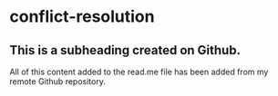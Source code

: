 # conflict-resolution

## This is a subheading created on Github. 

All of this content added to the read.me file has been added from my remote Github repository. 
